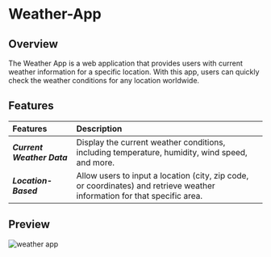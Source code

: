 # Weather-App

## Overview
The Weather App is a web application that provides users with current weather information for a specific location. With this app, users can quickly check the weather conditions for any location worldwide.

## Features
| Features | Description | 
|:------------------|:----------|
| ***Current Weather Data*** | Display the current weather conditions, including temperature, humidity, wind speed, and more.|
| ***Location-Based*** | Allow users to input a location (city, zip code, or coordinates) and retrieve weather information for that specific area.|

## Preview
![weather app](https://github.com/nguyetha79/Javascript-Projects/blob/main/weather-app/images/weather-app.gif)

